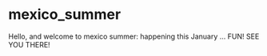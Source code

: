 # mexico_summer

Hello, and welcome to mexico summer:
happening this January ...
FUN!
SEE YOU THERE!
